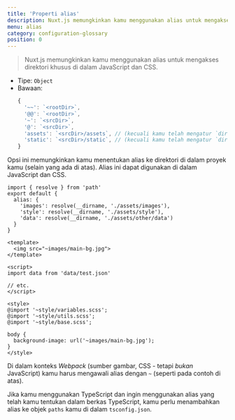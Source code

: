 ```yaml
---
title: 'Properti alias'
description: Nuxt.js memungkinkan kamu menggunakan alias untuk mengakses direktori khusus di dalam JavaScript dan CSS.
menu: alias
category: configuration-glossary
position: 0
---
```


> Nuxt.js memungkinkan kamu menggunakan alias untuk mengakses direktori khusus di dalam JavaScript dan CSS.

- Tipe: `Object`
- Bawaan:
  ```js
  {
    '~~': `<rootDir>`,
    '@@': `<rootDir>`,
    '~': `<srcDir>`,
    '@': `<srcDir>`,
    'assets': `<srcDir>/assets`, // (kecuali kamu telah mengatur `dir.assets` khusus)
    'static': `<srcDir>/static`, // (kecuali kamu telah mengatur `dir.static` khusus)
  }
  ```

Opsi ini memungkinkan kamu menentukan alias ke direktori di dalam proyek kamu (selain yang ada di atas). Alias ini dapat digunakan di dalam JavaScript dan CSS.

```js{}[nuxt.config.js]
import { resolve } from 'path'
export default {
  alias: {
    'images': resolve(__dirname, './assets/images'),
    'style': resolve(__dirname, './assets/style'),
    'data': resolve(__dirname, './assets/other/data')
  }
}
```

```html{}[components/example.vue]
<template>
  <img src="~images/main-bg.jpg">
</template>

<script>
import data from 'data/test.json'

// etc.
</script>

<style>
@import '~style/variables.scss';
@import '~style/utils.scss';
@import '~style/base.scss';

body {
  background-image: url('~images/main-bg.jpg');
}
</style>
```

<base-alert type="warning">Di dalam konteks _Webpack_ (sumber gambar, CSS - tetapi _bukan_ JavaScript) kamu harus mengawali alias dengan `~` (seperti pada contoh di atas).</base-alert>

<base-alert type="info">Jika kamu menggunakan TypeScript dan ingin menggunakan alias yang telah kamu tentukan dalam berkas TypeScript, kamu perlu menambahkan alias ke objek `paths` kamu di dalam `tsconfig.json`.</base-alert>
